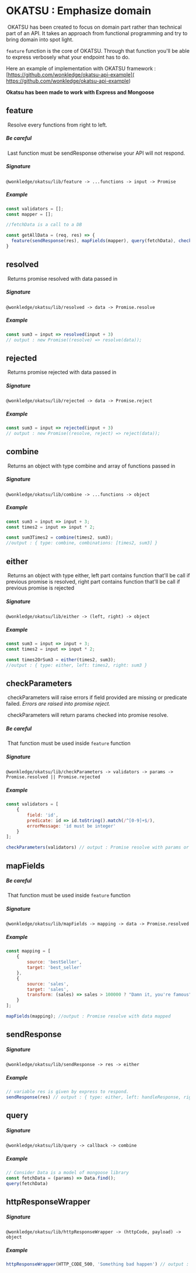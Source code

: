 # OKATSU : Emphasize domain

​	OKATSU has been created to focus on domain part rather than technical part of an API. It takes an approach from functional programming and try to bring domain into spot light. 

 `feature` function is the core of OKATSU. Through that function you'll be able to express verbosely what your endpoint has to do.



Here an example of implementation with OKATSU framework : [https://github.com/wonkledge/okatsu-api-example]( https://github.com/wonkledge/okatsu-api-example)



**Okatsu has been made to work with Express and Mongoose**

## feature 

​	Resolve every functions from right to left.

##### 	Be careful

​		Last function must be sendResponse otherwise your API will not respond.

##### 	Signature

​		`@wonkledge/okatsu/lib/feature -> ...functions -> input -> Promise`  

##### 	Example

```javascript
const validators = [];
const mapper = [];

//fetchData is a call to a DB

const getAllData = (req, res) => {
  feature(sendResponse(res), mapFields(mapper), query(fetchData), checkParameters(validators))(req)
}
```



## resolved

​	Returns promise resolved with data passed in

##### 	Signature

​		`@wonkledge/okatsu/lib/resolved -> data -> Promise.resolve `

##### 	Example

```javascript
const sum3 = input => resolved(input + 3)
// output : new Promise((resolve) => resolve(data));
```



## rejected

​	Returns promise rejected with data passed in	

##### 	Signature

​		`@wonkledge/okatsu/lib/rejected -> data -> Promise.reject `

##### 	Example

```javascript
const sum3 = input => rejected(input + 3)
// output : new Promise((resolve, reject) => reject(data));
```



## combine

​	Returns an object with type combine and array of functions passed in 

##### 	Signature

​		`@wonkledge/okatsu/lib/combine -> ...functions -> object `

##### 	Example

```javascript
const sum3 = input => input + 3;
const times2 = input => input * 2;

const sum3Times2 = combine(times2, sum3);
//output : { type: combine, combinations: [times2, sum3] }
```



## either

​	Returns an object with type either, left part contains function that'll be call if previous promise is resolved, right part contains function that'll be call if previous promise is rejected

##### 	Signature

​		`@wonkledge/okatsu/lib/either -> (left, right) -> object `

##### 	Example

```javascript
const sum3 = input => input + 3;
const times2 = input => input * 2;

const times2OrSum3 = either(times2, sum3);
//output : { type: either, left: times2, right: sum3 }
```



## checkParameters

​	checkParameters will raise errors if field provided are missing or predicate failed.  *Errors are raised into promise reject.*

​	checkParameters will return params checked into promise resolve.

##### 	Be careful

​		That function must be used inside `feature` function

##### 	Signature

​		`@wonkledge/okatsu/lib/checkParameters -> validators -> params -> Promise.resolved || Promise.rejected `

##### 	Example

```javascript
const validators = [
    {
        field: 'id',
        predicate: id => id.toString().match(/^[0-9]+$/),
        errorMessage: 'id must be integer'
    }
];

checkParameters(validators) // output : Promise resolve with params or Promise reject with error raised
```



## mapFields

##### 	Be careful

​		That function must be used inside `feature` function

##### 	Signature

​		`@wonkledge/okatsu/lib/mapFields -> mapping -> data -> Promise.resolved`

##### 	Example

```javascript
const mapping = [
    {
        source: 'bestSeller',
        target: 'best_seller'
    },
    {
        source: 'sales',
        target: 'sales',
        transform: (sales) => sales > 100000 ? "Damn it, you're famous" : "Who are you ?"
    }
];

mapFields(mapping); //output : Promise resolve with data mapped

```



## sendResponse

##### 	Signature

​		`@wonkledge/okatsu/lib/sendResponse -> res -> either`

##### 	Example	

```javascript
// variable res is given by express to respond.
sendResponse(res) // output : { type: either, left: handleResponse, right: handleErrorResponse } 
```



## query

##### 	Signature

​		`@wonkledge/okatsu/lib/query -> callback -> combine`

##### 	Example

```javascript
// Consider Data is a model of mongoose library
const fetchData = (params) => Data.find();
query(fetchData)
```



## httpResponseWrapper

##### 	Signature

​		`@wonkledge/okatsu/lib/httpResponseWrapper -> (httpCode, payload) -> object`

##### 	Example

```javascript
httpResponseWrapper(HTTP_CODE_500, 'Something bad happen') // output : { code: 500, payload : 'Something bad happen'}
```